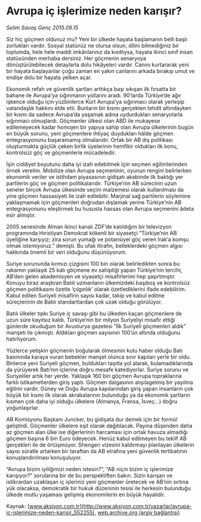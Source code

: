 # Avrupa iç işlerimize neden karışır?

*Selim Savaş Genç 2015.09.15*

<div class="pNewsDetailMainContent" itemprop="articleBody">
 <p>
  Siz hiç göçmen oldunuz mu? Yeni bir ülkede hayata başlamanın belli başlı zorlukları vardır. Sosyal statünüz ne olursa olsun, dilini bilmediğiniz bir toplumda, hele hele maddi imkânlarınız da kısıtlıysa, hayata ikinci sınıf insan statüsünden merhaba dersiniz. Her göçmenin senaryoya dönüştürülebilecek detaylarla dolu hikâyeleri vardır. Canını kurtararak yeni bir hayata başlayanlar çoğu zaman en yakın canlarını arkada bırakıp umut ve endişe dolu bir hayata yelken açar.
 </p>
 <p>
  Ekonomik refah ve güvenlik şartları arttıkça başı sıkışan ilk fırsatta bir bahane ile Avrupa’ya sığınmanın yollarını aradı. 90’larda Türkiye’de ağır işkence olduğu için yüzbinlerce Kürt Avrupa’ya sığınmacı olarak yerleşip vatandaşlık hakkını elde etti. Bunların bir kısmı gerçekten tehdit altındayken bir kısmı da sadece Avrupa’da yaşamak adına uydurdukları senaryolarla sığınmacı olmuşlardı. Göçmenler ülkesi olan ABD ile mukayese edilemeyecek kadar homojen bir yapıya sahip olan Avrupa ülkelerinin bugün en büyük sorunu, yeni göçmenlere ihtiyaç duydukları hâlde göçmen entegrasyonunu başaramamış olmalarıdır. Ortak bir AB dış politikası oluşturmakta güçlük çeken birlik üyelerinin hemfikir oldukları ilk konu, kontrolsüz göç ve göçmenlerle mücadeledir.
 </p>
 <p>
  İşin ciddiyet boyutunu daha iyi izah edebilmek için seçmen eğilimlerinden örnek verelim. Mobilize olan Avrupa seçmeninin, oyunun rengini belirlerken ekonomik veriler ve istihdam piyasasının gidişatı akabinde ilk baktığı yer partilerin göç ve göçmen politikalarıdır. Türkiye’nin AB sürecinin uzun seneler birçok Avrupa ülkesinde seçim malzemesi olarak kullanılması da yine göçmen hassasiyeti ile izah edilebilir. Marjinal sağ partilerin söylemine yaklaşmamak için göçmenleri doğrudan dışlamak yerine Türkiye’nin AB entegrasyonunu eleştirmek bu hususta hassas olan Avrupa seçmenini âdeta esir almıştır.
 </p>
 <p>
  2005 senesinde Alman ikinci kanalı ZDF’de katıldığım bir televizyon programında Hıristiyan Demokrat kökenli bir siyasetçi “Türkiye’nin AB üyeliğine karşıyız; zira sorun yumağı ve potansiyel göç veren Irak’a komşu olmak istemiyoruz.” demişti. Bu ufak itirafın, belleklerdeki göçmen algısı hakkında önemli bir veri olduğunu düşünüyorum.
 </p>
 <p>
  Suriye sorununda kırmızı çizgisini 100 bin olarak belirledikten sonra bu rakamın yaklaşık 25 katı göçmene ev sahipliği yapan Türkiye’nin tercihi, AB’den gelen akademisyen ve siyasetçi misafirlerimi hep şaşırtmıştır. Konuyu biraz araştıran Batılı uzmanların ülkemizdeki başıboş ve kontrolsüz göçmen politikasını özetle ‘çılgınlık’ olarak özetlediklerini ifade edebilirim. Kabul edilen Suriyeli misafirin sayısı kadar, takip ve kabul edilme süreçlerinin de Batılı standartlardan çok uzak olduğu görülüyor.
 </p>
 <p>
  Batılı ülkeler tıpkı Suriye iç savaşı gibi bu ülkeden kaçan göçmenlere de uzun süre kayıtsız kaldı. Türkiye’nin bir milyon Suriyeliyi misafir ettiği günlerde okuduğum bir Avusturya gazetesi “İlk Suriyeli göçmenleri aldık” manşeti ile çıkmıştı. Aldıkları göçmen sayısının 100’ün altında olduğunu hatırlıyorum.
 </p>
 <p>
  Yüzlerce yetişkin göçmenin boğularak ölmesinin kutu haber olduğu Batı basınında karaya vuran bebekler manşet olunca sınır kapıları yerle bir oldu. Binlerce yeni Suriyeli göçmen, buldukları taşıtla yol alarak, bulamadıklarında da yürüyerek Batı’nın içlerine doğru mesafe katediyorlar. Suriye sorunu ve Suriyeliler artık her yerde. Yaklaşık 160 bin göçmen Avrupa topraklarına farklı istikametlerden giriş yaptı. Göçmen dalgasının alışılagelmiş bir yayılma eğilimi vardır. Güney ve Doğu Avrupa kapılarından giriş yapan insanların çok büyük bir kısmı ilk olarak akrabalarının bulunduğu ya da ekonomik şartların kısmen çok daha iyi olduğu ülkelere (Almanya, Fransa, İsveç…) doğru yoğunlaşırlar.
 </p>
 <p>
  AB Komisyonu Başkanı Juncker, bu gidişata dur demek için bir formül geliştirdi. Göçmenler ülkelere eşit olarak dağıtılacak. Payına düşenden daha az göçmen alan ülke ise diğerlerinin harcaması için ortak havuza almadığı göçmen başına 6 bin Euro ödeyecek. Henüz kabul edilmeyen bu teklif AB gerçekleri ile de örtüşmüyor. Shengen vizesini kaldırmayı planlayan ülkelerin sayısı süratle artarken bir taraftan da AB etrafına yeni güvenlik tertibatının konuşlandırılması konuşuluyor.
 </p>
 <p>
  “Avrupa bizim iyiliğimizi neden istesin?”, “AB niçin bizim iç işlerimize karışıyor?” sorularına bir de bu perspektiften bakın. Sizin karışan ve istikrardan uzaklaşan iç işleriniz yeni göçmenler üretecek ve AB’nin sırtına yük olacaksa, demokratik bir hukuk düzeninin tesisi ile herkesin bulunduğu ülkede mutlu yaşaması gelişmiş ekonomilerin en büyük hayalidir.
 </p>
</div>


Kaynak: [www.aksiyon.com.tr](http://www.aksiyon.com.tr/yazarlar/avrupa-ic-islerimize-neden-karisir_552255), [web.archive.org (arşiv bağlantısı)](http://web.archive.org/web/20150928093615/http://www.aksiyon.com.tr/yazarlar/avrupa-ic-islerimize-neden-karisir_552255)
